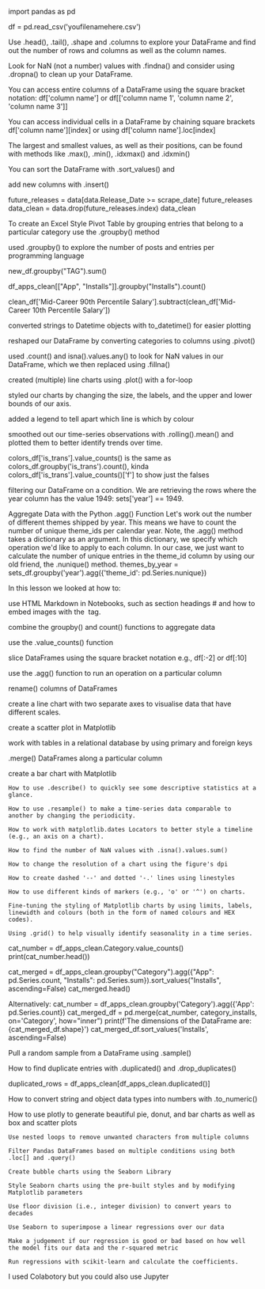 import pandas as pd

df = pd.read_csv('youfilenamehere.csv')


Use .head(), .tail(), .shape and .columns to explore your DataFrame and find out the number of rows and columns as well as the column names.

Look for NaN (not a number) values with .findna() and consider using .dropna() to clean up your DataFrame.

You can access entire columns of a DataFrame using the square bracket notation: df['column name'] or df[['column name 1', 'column name 2', 'column name 3']]

You can access individual cells in a DataFrame by chaining square brackets df['column name'][index] or using df['column name'].loc[index]

The largest and smallest values, as well as their positions, can be found with methods like .max(), .min(), .idxmax() and .idxmin()

You can sort the DataFrame with .sort_values() and 

add new columns with .insert()

future_releases = data[data.Release_Date >= scrape_date]
future_releases
data_clean = data.drop(future_releases.index)
data_clean

To create an Excel Style Pivot Table by grouping entries that belong to a particular category use the .groupby() method


used .groupby() to explore the number of posts and entries per programming language

new_df.groupby("TAG").sum()

df_apps_clean[["App", "Installs"]].groupby("Installs").count()

clean_df['Mid-Career 90th Percentile Salary'].subtract(clean_df['Mid-Career 10th Percentile Salary'])

converted strings to Datetime objects with to_datetime() for easier plotting

reshaped our DataFrame by converting categories to columns using .pivot()

used .count() and isna().values.any() to look for NaN values in our DataFrame, which we then replaced using .fillna()

created (multiple) line charts using .plot() with a for-loop

styled our charts by changing the size, the labels, and the upper and lower bounds of our axis.

added a legend to tell apart which line is which by colour

smoothed out our time-series observations with .rolling().mean() and plotted them to better identify trends over time.

colors_df['is_trans'].value_counts() is the same as colors_df.groupby('is_trans').count(), kinda
colors_df['is_trans'].value_counts()['f'] to show just the falses


filtering our DataFrame on a condition. We are retrieving the rows where the year column has the value 1949: sets['year'] == 1949.

Aggregate Data with the Python .agg() Function
Let's work out the number of different themes shipped by year. This means we have to count the number of unique theme_ids per calendar year.
Note, the .agg() method takes a dictionary as an argument. In this dictionary, we specify which operation we'd like to apply to each column. In our case, we just want to calculate the number of unique entries in the theme_id column by using our old friend, the .nunique() method. 
themes_by_year = sets_df.groupby('year').agg({'theme_id': pd.Series.nunique})

In this lesson we looked at how to:

use HTML Markdown in Notebooks, such as section headings # and how to embed images with the <img> tag.

combine the groupby() and count() functions to aggregate data

use the .value_counts() function

slice DataFrames using the square bracket notation e.g., df[:-2] or df[:10]

use the .agg() function to run an operation on a particular column

rename() columns of DataFrames

create a line chart with two separate axes to visualise data that have different scales.

create a scatter plot in Matplotlib

work with tables in a relational database by using primary and foreign keys

.merge() DataFrames along a particular column

create a bar chart with Matplotlib


    How to use .describe() to quickly see some descriptive statistics at a glance.

    How to use .resample() to make a time-series data comparable to another by changing the periodicity.

    How to work with matplotlib.dates Locators to better style a timeline (e.g., an axis on a chart).

    How to find the number of NaN values with .isna().values.sum()

    How to change the resolution of a chart using the figure's dpi

    How to create dashed '--' and dotted '-.' lines using linestyles

    How to use different kinds of markers (e.g., 'o' or '^') on charts.

    Fine-tuning the styling of Matplotlib charts by using limits, labels, linewidth and colours (both in the form of named colours and HEX codes).

    Using .grid() to help visually identify seasonality in a time series.



cat_number = df_apps_clean.Category.value_counts()
print(cat_number.head())

cat_merged = df_apps_clean.groupby("Category").agg({"App": pd.Series.count, "Installs": pd.Series.sum}).sort_values("Installs", ascending=False)
cat_merged.head()


Alternatively:
cat_number = df_apps_clean.groupby('Category').agg({'App': pd.Series.count})
cat_merged_df = pd.merge(cat_number, category_installs, on='Category', how="inner")
print(f'The dimensions of the DataFrame are: {cat_merged_df.shape}')
cat_merged_df.sort_values('Installs', ascending=False)

Pull a random sample from a DataFrame using .sample()

How to find duplicate entries with .duplicated() and .drop_duplicates()

duplicated_rows = df_apps_clean[df_apps_clean.duplicated()]

How to convert string and object data types into numbers with .to_numeric()

How to use plotly to generate beautiful pie, donut, and bar charts as well as box and scatter plots 


    Use nested loops to remove unwanted characters from multiple columns

    Filter Pandas DataFrames based on multiple conditions using both .loc[] and .query()

    Create bubble charts using the Seaborn Library

    Style Seaborn charts using the pre-built styles and by modifying Matplotlib parameters

    Use floor division (i.e., integer division) to convert years to decades

    Use Seaborn to superimpose a linear regressions over our data

    Make a judgement if our regression is good or bad based on how well the model fits our data and the r-squared metric

    Run regressions with scikit-learn and calculate the coefficients. 




I used Colabotory but you could also use Jupyter